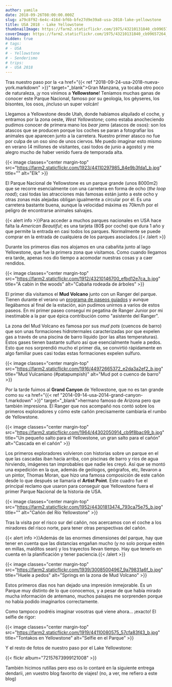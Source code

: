 ```yaml
---
author: yamila
date: 2018-09-26T08:00:00.000Z
slug: a79c8f92-6e4c-416d-bf6b-bfe27d9e39a8-usa-2018-lake-yellowstone
title: USA 2018 - Lake Yellowstone
thumbnailImage: https://farm2.staticflickr.com/1975/43210131840_cb99657264_c.jpg
coverImage: https://farm2.staticflickr.com/1975/43210131840_cb99657264_b.jpg
hidden: true
# tags:
# - USA
# - Yellowstone
# - Senderismo
# trips:
# - USA 2018
---
```


Tras nuestro paso por la <a href="{{< ref "2018-09-24-usa-2018-nueva-york.markdown" >}}" target="_blank">Gran Manzana</a>, ya tocaba otro poco de naturaleza, ¡y nos vinimos a **Yellowstone**! Teníamos muchas ganas de conocer este Parque Nacional, famoso por su geología, los géyseres, los bisontes, los osos, ¡incluso un super volcán!

<!--more-->

Llegamos a Yellowstone desde Utah, donde habíamos alquilado el coche, y entramos por la zona oeste, *West Yellowstone*; como estaba anocheciendo pudimos conocer de primera mano los *bear jams* (atascos de osos): son los atascos que se producen porque los coches se paran a fotografiar los animales que aparecen junto a la carretera. Nuestro primer atasco no fue por culpa de un oso sino de unos ciervos. Me puedo imaginar esto mismo en verano (4 millones de visitantes, casi todos de junio a agosto) y me alegro mucho de haber venido fuera de temporada alta.

{{< image classes="center margin-top" src="https://farm2.staticflickr.com/1923/44110297985_84e9b3fda1_b.jpg" title="" alt="Elk" >}}

El Parque Nacional de Yellowstone es un parque grande (unos 8000m2) que se recorre esencialmente con una carretera en forma de ocho (*the loop road*); casi todas las atracciones más famosas están junto a este ocho y otras zonas más alejadas obligan igualmente a circular por él. Es una carretera bastante buena, aunque la velocidad máxima es 70km/h por el peligro de encontrarse animales salvajes.

{{< alert info >}}Para acceder a muchos parques nacionales en USA hace falta la *American Beautiful*; es una tarjeta (80$ por coche) que dura 1 año y que permite la entrada en casi todos los parques. Normalmente se puede comprar en la entrada de cualquiera de los parques asociados.{{< /alert >}}

Durante los primeros días nos alojamos en una cabañita junto al lago Yellowstone, que fue la primera zona que visitamos. Como cuando llegamos era tarde, apenas nos dio tiempo a acomodar nuestras cosas y a caer rendidos.

{{< image classes="center margin-top" src="https://farm2.staticflickr.com/1912/43210146700_efbd12e7ca_b.jpg" title="A cabin in the woods" alt="Cabaña rodeada de árboles" >}}

El primer día visitamos el **Mud Volcano** junto con un Ranger del parque. Tienen durante el verano un <a href="https://www.nps.gov/yell/planyourvisit/ranger-programs.htm" target="_blank">programa de paseos guiados</a> y aunque llegábamos al final de la estación, aún pudimos unirnos a varios de estos paseos. En mi primer paseo conseguí mi pegatina de Ranger Junior por mi inestimable a la par que épica contribución como "asistente del Ranger".

La zona del Mud Volcano es famosa por sus *mud pots* (cuencos de barro) que son unas formaciones hidrotermales caracterizadas por que expelen gas a través de una piscina de barro líquido (por las altas temperaturas). Estos gases tienen bastante sulfuro así que esencialmente huele a pedos. Esto que nos sorprendió mucho el primer día, se convirtió rápidamente en algo familiar pues casi todas estas formaciones expelen sulfuro.

{{< image classes="center margin-top" src="https://farm2.staticflickr.com/1916/44972665372_e2da3a2ef2_b.jpg" title="Mud Vulcaniano (#patapumpish)" alt="Mud pot o cuenco de barro" >}}

Por la tarde fuimos al **Grand Canyon** de Yellowstone, que no es tan grande como su <a href="{{< ref "2014-09-14-usa-2014-grand-canyon-1.markdown" >}}" target="_blank">hermano famoso de Arizona</a> pero que también impresiona. El Ranger que nos acompañó nos contó sobre los primeros exploradores y cómo este cañón precisamente cambiaría el rumbo de Yellowstone.

{{< image classes="center margin-top" src="https://farm2.staticflickr.com/1964/44302050914_cb9f8bac99_b.jpg" title="Un pequeño salto para el Yellowstone, un gran salto para el cañón" alt="Cascada en el cañón" >}}

Los primeros exploradores volvieron con historias sobre un parque en el que las cascadas iban hacia arriba, con piscinas de barro y ríos de agua hirviendo, imágenes tan improbables que nadie les creyó. Así que se montó una expedición en la que, además de geólogos, geógrafos, etc, llevaron a un pintor, Thomas Moran, que hizo una famosa composición de este cañón desde lo que después se llamaría el **Artist Point**. Este cuadro fue el principal reclamo que usaron para conseguir que Yellowstone fuera el primer Parque Nacional de la historia de USA.

{{< image classes="center margin-top" src="https://farm2.staticflickr.com/1952/44301813474_793ca75e75_b.jpg" title="" alt="Cañón del Río Yellowstone" >}}

Tras la visita por el risco sur del cañón, nos acercamos con el coche a los miradores del risco norte, para tener otras perspectivas del cañón.

{{< alert info >}}Además de las enormes dimensiones del parque, hay que tener en cuenta que las distancias engañan mucho (y no solo porque estén en millas, malditos sean) y los trayectos llevan tiempo. Hay que tenerlo en cuenta en la planificación y tener paciencia.{{< /alert >}}

{{< image classes="center margin-top" src="https://farm2.staticflickr.com/1939/30085004967_9a79831a6f_b.jpg" title="Huele a pedos" alt="Springs en la zona de Mud Volcano" >}}

Estos primeros días nos han dejado una impresión inmejorable. Es un Parque muy distinto de lo que conocemos, y a pesar de que había mirado mucha información de antemano, muchos paisajes me sorprenden porque no había podido imaginarlos correctamente.

Como tampoco podréis imaginar vosotras qué viene ahora... ¡exacto! El selfie de rigor:

{{< image classes="center margin-top" src="https://farm2.staticflickr.com/1919/44110080575_57cfa83f43_b.jpg" title="Tontakos en Yellowstone" alt="Selfie en el Parque" >}}

Y el resto de fotos de nuestro paso por el Lake Yellowstone:

{{< flickr album="72157673999121008" >}}

También hicimos rutillas pero eso os lo contaré en la siguiente entrega dendarii, ¡en vuestro blog favorito de viajes! (no, a ver, me refiero a este blog)
